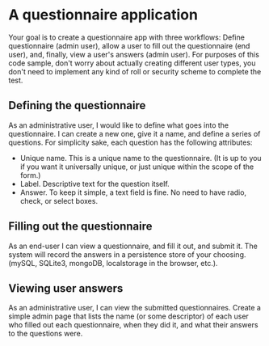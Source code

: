 # A questionnaire application

Your goal is to create a questionnaire app with three workflows: Define questionnaire (admin user),
allow a user to fill out the questionnaire (end user), and, finally, view a user's answers (admin user).
For purposes of this code sample, don't worry about actually creating different user types, you don't
need to implement any kind of roll or security scheme to complete the test.

## Defining the questionnaire

As an administrative user, I would like to define what goes into the questionnaire. I can create a new
one, give it a name, and define a series of questions. For simplicity sake, each question has the
following attributes:
* Unique name. This is a unique name to the questionnaire. (It is up to you if you want it universally
unique, or just unique within the scope of the form.)
* Label. Descriptive text for the question itself.
* Answer. To keep it simple, a text field is fine. No need to have radio, check, or select boxes.

## Filling out the questionnaire

As an end-user I can view a questionnaire, and fill it out, and submit it. The system will record the
answers in a persistence store of your choosing. (mySQL, SQLite3, mongoDB, localstorage in the
browser, etc.).

## Viewing user answers

As an administrative user, I can view the submitted questionnaires. Create a simple admin page that
lists the name (or some descriptor) of each user who filled out each questionnaire, when they did it,
and what their answers to the questions were.
